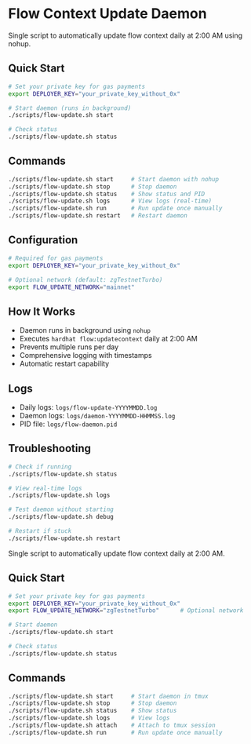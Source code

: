 # Flow Context Update Daemon

Single script to automatically update flow context daily at 2:00 AM using nohup.

## Quick Start

```bash
# Set your private key for gas payments
export DEPLOYER_KEY="your_private_key_without_0x"

# Start daemon (runs in background)
./scripts/flow-update.sh start

# Check status
./scripts/flow-update.sh status
```

## Commands

```bash
./scripts/flow-update.sh start     # Start daemon with nohup
./scripts/flow-update.sh stop      # Stop daemon  
./scripts/flow-update.sh status    # Show status and PID
./scripts/flow-update.sh logs      # View logs (real-time)
./scripts/flow-update.sh run       # Run update once manually
./scripts/flow-update.sh restart   # Restart daemon
```

## Configuration

```bash
# Required for gas payments
export DEPLOYER_KEY="your_private_key_without_0x"

# Optional network (default: zgTestnetTurbo)
export FLOW_UPDATE_NETWORK="mainnet"
```

## How It Works

- Daemon runs in background using `nohup`
- Executes `hardhat flow:updatecontext` daily at 2:00 AM
- Prevents multiple runs per day
- Comprehensive logging with timestamps
- Automatic restart capability

## Logs

- Daily logs: `logs/flow-update-YYYYMMDD.log`
- Daemon logs: `logs/daemon-YYYYMMDD-HHMMSS.log`
- PID file: `logs/flow-daemon.pid`

## Troubleshooting

```bash
# Check if running
./scripts/flow-update.sh status

# View real-time logs
./scripts/flow-update.sh logs

# Test daemon without starting
./scripts/flow-update.sh debug

# Restart if stuck
./scripts/flow-update.sh restart
```

Single script to automatically update flow context daily at 2:00 AM.

## Quick Start

```bash
# Set your private key for gas payments
export DEPLOYER_KEY="your_private_key_without_0x"
export FLOW_UPDATE_NETWORK="zgTestnetTurbo"      # Optional network

# Start daemon
./scripts/flow-update.sh start

# Check status
./scripts/flow-update.sh status
```

## Commands

```bash
./scripts/flow-update.sh start     # Start daemon in tmux
./scripts/flow-update.sh stop      # Stop daemon  
./scripts/flow-update.sh status    # Show status
./scripts/flow-update.sh logs      # View logs
./scripts/flow-update.sh attach    # Attach to tmux session
./scripts/flow-update.sh run       # Run update once manually
```

